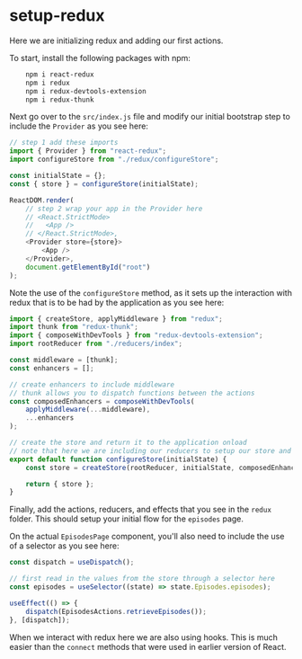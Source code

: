 # setup-redux

Here we are initializing redux and adding our first actions.

To start, install the following packages with npm:

```bash
    npm i react-redux
    npm i redux
    npm i redux-devtools-extension
    npm i redux-thunk
```

Next go over to the `src/index.js` file and modify our initial bootstrap step to include the `Provider` as you see here:

```js
// step 1 add these imports
import { Provider } from "react-redux";
import configureStore from "./redux/configureStore";

const initialState = {};
const { store } = configureStore(initialState);

ReactDOM.render(
	// step 2 wrap your app in the Provider here
	// <React.StrictMode>
	//   <App />
	// </React.StrictMode>,
	<Provider store={store}>
		<App />
	</Provider>,
	document.getElementById("root")
);
```

Note the use of the `configureStore` method, as it sets up the interaction with redux that is to be had by the application as you see here:

```js
import { createStore, applyMiddleware } from "redux";
import thunk from "redux-thunk";
import { composeWithDevTools } from "redux-devtools-extension";
import rootReducer from "./reducers/index";

const middleware = [thunk];
const enhancers = [];

// create enhancers to include middleware
// thunk allows you to dispatch functions between the actions
const composedEnhancers = composeWithDevTools(
	applyMiddleware(...middleware),
	...enhancers
);

// create the store and return it to the application onload
// note that here we are including our reducers to setup our store and interactions across the application
export default function configureStore(initialState) {
	const store = createStore(rootReducer, initialState, composedEnhancers);

	return { store };
}
```

Finally, add the actions, reducers, and effects that you see in the `redux` folder. This should setup your initial flow for the `episodes` page.

On the actual `EpisodesPage` component, you'll also need to include the use of a selector as you see here:

```js
const dispatch = useDispatch();

// first read in the values from the store through a selector here
const episodes = useSelector((state) => state.Episodes.episodes);

useEffect(() => {
	dispatch(EpisodesActions.retrieveEpisodes());
}, [dispatch]);
```

When we interact with redux here we are also using hooks. This is much easier than the `connect` methods that were used in earlier version of React.
